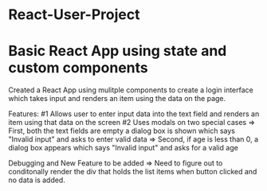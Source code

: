 # React-User-Project
# Basic React App using state and custom components

Created a React App using mulitple components to create a login interface which takes input and renders an item using the data on the page.

Features:
#1 Allows user to enter input data into the text field and renders an item using that data on the screen
#2 Uses modals on two special cases 
   => First, both the text fields are empty a dialog box is shown which says "Invalid input" and asks to enter valid data 
   => Second, if age is less than 0, a dialog box appears which says "Invalid input" and asks for a valid age

Debugging and New Feature to be added
 => Need to figure out to conditonally render the div that holds the list items when button clicked and no data is added.
